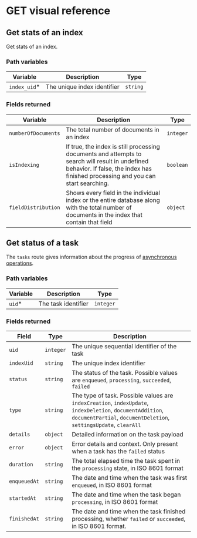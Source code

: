 # GET visual reference

## Get stats of an index

<RouteHighlighter method="GET" route="/indexes/:index_uid/stats"/>

Get stats of an index.

### Path variables

| Variable        | Description                                                       | Type   |
| --------------- | ----------------------------------------------------------------- |--------|
| `index_uid`*    | The unique index identifier                                       |`string`|

### Fields returned

| Variable              | Description                                                       | Type    |
| --------------------- | ----------------------------------------------------------------- |---------|
| `numberOfDocuments`   | The total number of documents in an index                         |`integer`|
| `isIndexing`          | If true, the index is still processing documents and attempts to search will result in undefined behavior. If false, the index has finished processing and you can start searching.                       |`boolean`|
| `fieldDistribution`   | Shows every field in the individual index or the entire database along with the total number of documents in the index that contain that field                                                               |`object` |

## Get status of a task

The `tasks` route gives information about the progress of [asynchronous operations](/learn/advanced/asynchronous_operations.md).

### Path variables

| Variable      | Description           | Type    |
| ------------- | --------------------- |---------|
| `uid`*        | The task identifier   |`integer`|

### Fields returned

| Field        | Type      | Description                                                                                                      |
|--------------|-----------|--------------                                                                                                  |
| `uid`        | `integer` | The unique sequential identifier of the task                                                                     |
| `indexUid`   | `string`  | The unique index identifier                                                                                                                                  |
| `status`     | `string`  | The status of the task. Possible values are `enqueued`, `processing`, `succeeded`, `failed`                                                                                                                                    |
| `type`       | `string`  | The type of task. Possible values are `indexCreation`, `indexUpdate`, `indexDeletion`, `documentAddition`, `documentPartial`, `documentDeletion`, `settingsUpdate`, `clearAll`                                                                         |
| `details`    | `object`  | Detailed information on the task payload                                                                       |
| `error`      | `object`  | Error details and context. Only present when a task has the `failed` status                                                                                                                                      |
| `duration`   | `string`  | The total elapsed time the task spent in the `processing` state, in ISO 8601 format                            |
| `enqueuedAt` | `string`  | The date and time when the task was first `enqueued`, in ISO 8601 format                                       |
| `startedAt`  | `string`  | The date and time when the task began `processing`, in ISO 8601 format                                                                                                                                      |
| `finishedAt` | `string`  | The date and time when the task finished processing, whether `failed` or `succeeded`, in ISO 8601 format.                                                                                                                                     |